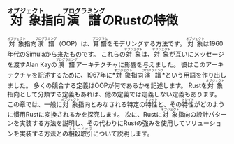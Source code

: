 # <ruby>対象<rt>オブジェクト</rt></ruby>指向<ruby>演譜<rt>プログラミング</rt></ruby>のRustの特徴

<ruby>対象<rt>オブジェクト</rt></ruby>指向<ruby>演譜<rt>プログラミング</rt></ruby>（OOP）は、<ruby>算譜<rt>プログラム</rt></ruby>をモデリングする方法です。
<ruby>対象<rt>オブジェクト</rt></ruby>は1960年代のSimulaから来たものです。
これらの<ruby>対象<rt>オブジェクト</rt></ruby>は、<ruby>対象<rt>オブジェクト</rt></ruby>が互いにメッセージを渡すAlan Kayの<ruby>演譜<rt>プログラミング</rt></ruby>アーキテクチャに影響を与えました。
彼はこのアーキテクチャを記述するために、1967年に*<ruby>対象<rt>オブジェクト</rt></ruby>指向<ruby>演譜<rt>プログラミング</rt></ruby>*という用語を作り出しました。
多くの競合する定義はOOPが何であるかを記述します。
Rustを<ruby>対象<rt>オブジェクト</rt></ruby>指向として分類する定義もあれば、他の定義では定義しない定義もあります。
この章では、一般に<ruby>対象<rt>オブジェクト</rt></ruby>指向とみなされる特定の<ruby>特性<rt>トレイト</rt></ruby>と、その<ruby>特性<rt>トレイト</rt></ruby>がどのように慣用Rustに変換されるかを探究します。
次に、Rustに<ruby>対象<rt>オブジェクト</rt></ruby>指向の設計パターンを実装する方法を説明し、その代わりにRustの強みを使用してソリューションを実装する方法との<ruby>相殺取引<rt>トレードオフ</rt></ruby>について説明します。
